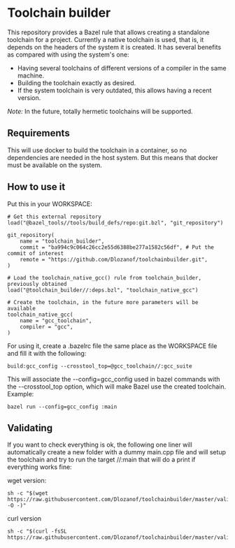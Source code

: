# Toolchain builder
This repository provides a Bazel rule that allows creating a standalone toolchain for a project. Currently a native toolchain is used, that is, it depends on the headers of the system it is created. It has several benefits as compared with using the system's one:
- Having several toolchains of different versions of a compiler in the same machine.
- Building the toolchain exactly as desired.
- If the system toolchain is very outdated, this allows having a recent version.

*Note:*
In the future, totally hermetic toolchains will be supported.

## Requirements
This will use docker to build the toolchain in a container, so no dependencies are needed in the host system. But this means that docker must be available on the system.

## How to use it
Put this in your WORKSPACE:

```
# Get this external repository
load("@bazel_tools//tools/build_defs/repo:git.bzl", "git_repository")

git_repository(
    name = "toolchain_builder",
    commit = "ba994c9c064c26cc2e55d6388be277a1582c56df", # Put the commit of interest
    remote = "https://github.com/Dlozanof/toolchainbuilder.git",
)

# Load the toolchain_native_gcc() rule from toolchain_builder, previously obtained
load("@toolchain_builder//:deps.bzl", "toolchain_native_gcc")

# Create the toolchain, in the future more parameters will be available
toolchain_native_gcc(
    name = "gcc_toolchain",
    compiler = "gcc",
)
```

For using it, create a .bazelrc file the same place as the WORKSPACE file and fill it with the following:
```
build:gcc_config --crosstool_top=@gcc_toolchain//:gcc_suite
```

This will associate the --config=gcc_config used in bazel commands with the --crosstool_top option, which will make Bazel use the created toolchain. Example:
```
bazel run --config=gcc_config :main
```

## Validating
If you want to check everything is ok, the following one liner will automatically create a new folder with a dummy main.cpp file and will setup the toolchain and try to run the target //:main that will do a print if everything works fine:

wget version:
```
sh -c "$(wget https://raw.githubusercontent.com/Dlozanof/toolchainbuilder/master/validate_repo.sh -O -)"
```
curl version
```
sh -c "$(curl -fsSL https://raw.githubusercontent.com/Dlozanof/toolchainbuilder/master/validate_repo.sh)"
```
